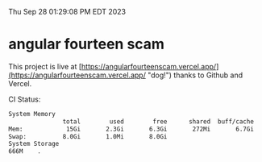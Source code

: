 Thu Sep 28 01:29:08 PM EDT 2023

# angular fourteen scam


This project is live at [https://angularfourteenscam.vercel.app/](https://angularfourteenscam.vercel.app/ "dog!") thanks to Github and Vercel.

CI Status: 

```bash
System Memory
               total        used        free      shared  buff/cache   available
Mem:            15Gi       2.3Gi       6.3Gi       272Mi       6.7Gi        12Gi
Swap:          8.0Gi       1.0Mi       8.0Gi
System Storage
666M	.
```
```bash
